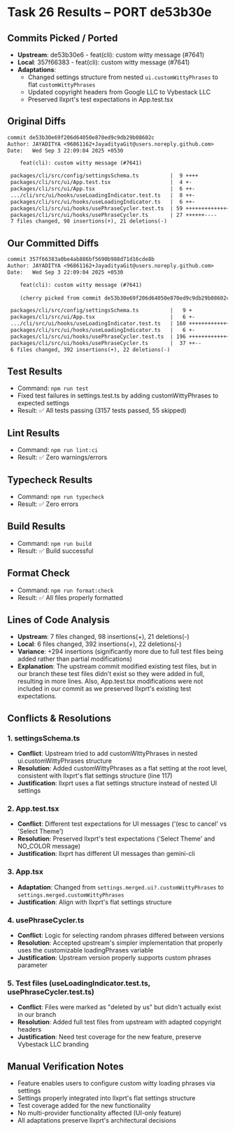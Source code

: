 # Task 26 Results – PORT de53b30e

## Commits Picked / Ported
- **Upstream**: de53b30e6 - feat(cli): custom witty message (#7641)
- **Local**: 357f66383 - feat(cli): custom witty message (#7641)
- **Adaptations**: 
  - Changed settings structure from nested `ui.customWittyPhrases` to flat `customWittyPhrases`
  - Updated copyright headers from Google LLC to Vybestack LLC
  - Preserved llxprt's test expectations in App.test.tsx

## Original Diffs

```diff
commit de53b30e69f206d64050e870ed9c9db29b08602c
Author: JAYADITYA <96861162+JayadityaGit@users.noreply.github.com>
Date:   Wed Sep 3 22:09:04 2025 +0530

    feat(cli): custom witty message (#7641)

 packages/cli/src/config/settingsSchema.ts          |  9 ++++
 packages/cli/src/ui/App.test.tsx                   |  4 +-
 packages/cli/src/ui/App.tsx                        |  6 ++-
 .../cli/src/ui/hooks/useLoadingIndicator.test.ts   |  8 ++-
 packages/cli/src/ui/hooks/useLoadingIndicator.ts   |  6 ++-
 packages/cli/src/ui/hooks/usePhraseCycler.test.ts  | 59 ++++++++++++++++++++--
 packages/cli/src/ui/hooks/usePhraseCycler.ts       | 27 ++++++----
 7 files changed, 98 insertions(+), 21 deletions(-)
```

## Our Committed Diffs

```diff
commit 357f66383a0be4ab886bf5690b988d71d16cde8b
Author: JAYADITYA <96861162+JayadityaGit@users.noreply.github.com>
Date:   Wed Sep 3 22:09:04 2025 +0530

    feat(cli): custom witty message (#7641)
    
    (cherry picked from commit de53b30e69f206d64050e870ed9c9db29b08602c)

 packages/cli/src/config/settingsSchema.ts          |   9 +
 packages/cli/src/ui/App.tsx                        |   6 +-
 .../cli/src/ui/hooks/useLoadingIndicator.test.ts   | 160 +++++++++++++++++
 packages/cli/src/ui/hooks/useLoadingIndicator.ts   |   6 +-
 packages/cli/src/ui/hooks/usePhraseCycler.test.ts  | 196 +++++++++++++++++++++
 packages/cli/src/ui/hooks/usePhraseCycler.ts       |  37 ++--
 6 files changed, 392 insertions(+), 22 deletions(-)
```

## Test Results
- Command: `npm run test`
- Fixed test failures in settings.test.ts by adding customWittyPhrases to expected settings
- Result: ✅ All tests passing (3157 tests passed, 55 skipped)

## Lint Results
- Command: `npm run lint:ci`
- Result: ✅ Zero warnings/errors

## Typecheck Results
- Command: `npm run typecheck`
- Result: ✅ Zero errors

## Build Results
- Command: `npm run build`
- Result: ✅ Build successful

## Format Check
- Command: `npm run format:check`
- Result: ✅ All files properly formatted

## Lines of Code Analysis
- **Upstream**: 7 files changed, 98 insertions(+), 21 deletions(-)
- **Local**: 6 files changed, 392 insertions(+), 22 deletions(-)
- **Variance**: +294 insertions (significantly more due to full test files being added rather than partial modifications)
- **Explanation**: The upstream commit modified existing test files, but in our branch these test files didn't exist so they were added in full, resulting in more lines. Also, App.test.tsx modifications were not included in our commit as we preserved llxprt's existing test expectations.

## Conflicts & Resolutions

### 1. settingsSchema.ts
- **Conflict**: Upstream tried to add customWittyPhrases in nested ui.customWittyPhrases structure
- **Resolution**: Added customWittyPhrases as a flat setting at the root level, consistent with llxprt's flat settings structure (line 117)
- **Justification**: llxprt uses a flat settings structure instead of nested UI settings

### 2. App.test.tsx
- **Conflict**: Different test expectations for UI messages ('(esc to cancel' vs 'Select Theme')
- **Resolution**: Preserved llxprt's test expectations ('Select Theme' and NO_COLOR message)
- **Justification**: llxprt has different UI messages than gemini-cli

### 3. App.tsx
- **Adaptation**: Changed from `settings.merged.ui?.customWittyPhrases` to `settings.merged.customWittyPhrases`
- **Justification**: Align with llxprt's flat settings structure

### 4. usePhraseCycler.ts
- **Conflict**: Logic for selecting random phrases differed between versions
- **Resolution**: Accepted upstream's simpler implementation that properly uses the customizable loadingPhrases variable
- **Justification**: Upstream version properly supports custom phrases parameter

### 5. Test files (useLoadingIndicator.test.ts, usePhraseCycler.test.ts)
- **Conflict**: Files were marked as "deleted by us" but didn't actually exist in our branch
- **Resolution**: Added full test files from upstream with adapted copyright headers
- **Justification**: Need test coverage for the new feature, preserve Vybestack LLC branding

## Manual Verification Notes
- Feature enables users to configure custom witty loading phrases via settings
- Settings properly integrated into llxprt's flat settings structure
- Test coverage added for the new functionality
- No multi-provider functionality affected (UI-only feature)
- All adaptations preserve llxprt's architectural decisions
